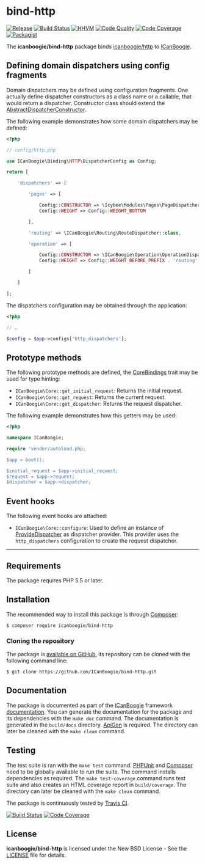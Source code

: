 # bind-http

[![Release](https://img.shields.io/packagist/v/icanboogie/bind-http.svg)](https://packagist.org/packages/icanboogie/bind-http)
[![Build Status](https://img.shields.io/travis/ICanBoogie/bind-http/master.svg)](http://travis-ci.org/ICanBoogie/bind-http)
[![HHVM](https://img.shields.io/hhvm/icanboogie/bind-http.svg)](http://hhvm.h4cc.de/package/icanboogie/bind-http)
[![Code Quality](https://img.shields.io/scrutinizer/g/ICanBoogie/bind-http/master.svg)](https://scrutinizer-ci.com/g/ICanBoogie/bind-http)
[![Code Coverage](https://img.shields.io/coveralls/ICanBoogie/bind-http/master.svg)](https://coveralls.io/r/ICanBoogie/bind-http)
[![Packagist](https://img.shields.io/packagist/dt/icanboogie/bind-http.svg)](https://packagist.org/packages/icanboogie/bind-http)

The **icanboogie/bind-http** package binds [icanboogie/http][] to [ICanBoogie][].




## Defining domain dispatchers using config fragments

Domain dispatchers may be defined using configuration fragments. One actually define dispatcher
constructors as a class name or a callable, that would return a dispatcher. Constructor class should
extend the [AbstractDispatcherConstructor][].

The following example demonstrates how some domain dispatchers may be defined:

```php
<?php

// config/http.php

use ICanBoogie\Binding\HTTP\DispatcherConfig as Config;

return [

	'dispatchers' => [

		'pages' => [

			Config::CONSTRUCTOR => \Icybee\Modules\Pages\PageDispatcher::class,
			Config::WEIGHT => Config::WEIGHT_BOTTOM

		],

		'routing' => \ICanBoogie\Routing\RouteDispatcher::class,

		'operation' => [

			Config::CONSTRUCTOR => \ICanBoogie\Operation\OperationDispatcher::class,
			Config::WEIGHT => Config::WEIGHT_BEFORE_PREFIX . 'routing'

		]

	]

];
```

The dispatchers configuration may be obtained through the application:

```php
<?php

// …

$config = $app->configs['http_dispatchers'];
```





## Prototype methods

The following prototype methods are defined, the [CoreBindings][] trait may be used for type
hinting:

- `ICanBoogie\Core::get_initial_request`: Returns the initial request.
- `ICanBoogie\Core::get_request`: Returns the current request.
- `ICanBoogie\Core::get_dispatcher`: Returns the request dispatcher.

The following example demonstrates how this getters may be used:

```php
<?php

namespace ICanBoogie;

require 'vendor/autoload.php;

$app = boot();

$initial_request = $app->initial_request;
$request = $app->request;
$dispatcher = $app->dispatcher;
```




## Event hooks

The following event hooks are attached:

- `ICanBoogie\Core::configure`: Used to define an instance of [ProvideDispatcher][] as dispatcher
provider. This provider uses the `http_dispatchers` configuration to create the request dispatcher.





----------





## Requirements

The package requires PHP 5.5 or later.





## Installation

The recommended way to install this package is through [Composer](http://getcomposer.org/):

```
$ composer require icanboogie/bind-http
```





### Cloning the repository

The package is [available on GitHub](https://github.com/ICanBoogie/bind-http), its repository can be
cloned with the following command line:

	$ git clone https://github.com/ICanBoogie/bind-http.git





## Documentation

The package is documented as part of the [ICanBoogie][] framework [documentation][]. You can
generate the documentation for the package and its dependencies with the `make doc` command. The
documentation is generated in the `build/docs` directory. [ApiGen](http://apigen.org/) is required.
The directory can later be cleaned with the `make clean` command.





## Testing

The test suite is ran with the `make test` command. [PHPUnit](https://phpunit.de/) and
[Composer](http://getcomposer.org/) need to be globally available to run the suite. The command
installs dependencies as required. The `make test-coverage` command runs test suite and also creates
an HTML coverage report in `build/coverage`. The directory can later be cleaned with the `make
clean` command.

The package is continuously tested by [Travis CI](http://about.travis-ci.org/).

[![Build Status](https://img.shields.io/travis/ICanBoogie/bind-http/master.svg)](http://travis-ci.org/ICanBoogie/bind-http)
[![Code Coverage](https://img.shields.io/coveralls/ICanBoogie/bind-http/master.svg)](https://coveralls.io/r/ICanBoogie/bind-http)





## License

**icanboogie/bind-http** is licensed under the New BSD License - See the [LICENSE](LICENSE) file for details.





[documentation]:                 http://api.icanboogie.org/bind-http/2.6/
[AbstractDispatcherConstructor]: http://api.icanboogie.org/bind-http/2.6/class-ICanBoogie.Binding.HTTP.AbstractDispatcherConstructor.html
[CoreBindings]:                  http://api.icanboogie.org/bind-http/2.6/class-ICanBoogie.Binding.HTTP.CoreBindings.html
[ProvideDispatcher]:             http://api.icanboogie.org/bind-http/2.6/class-ICanBoogie.Binding.HTTP.ProvideDispatcher.html
[ICanBoogie]:      https://github.com/ICanBoogie/ICanBoogie
[icanboogie/http]: https://github.com/ICanBoogie/HTTP
